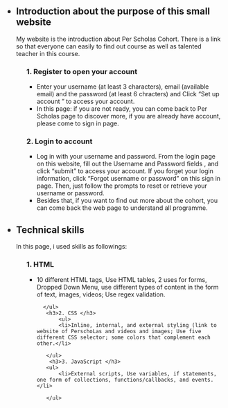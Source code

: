 <!DOCTYPE html>
<html>

<body>
	<main>
	<ul>	
     
<h2><li> Introduction about the purpose of this small website</li></h2> 
  <p>My website is the introduction about Per Scholas Cohort. There is a link so that everyone can easily to find out course as well as talented teacher in this course. </p>
<ol>
	   <h3>1.  Register to open your account</h3>
	   <ul>
		   <li>Enter your username (at least 3 characters), email (available email) and the password (at least 6 chracters) and Click “Set up account ” to access your account. </li>
		   <li>In this page: if you are not ready, you can come back to Per Scholas page to discover more, if you are already have account, please come to sign in page. </li>   
	   </ul>
	   <h3>2. Login to account</h3>
	   <ul>
		   <li>Log in with your username and password. From the login page on this website, fill out the Username and Password fields , and click “submit” to access your account. If you forget your login information, click “Forgot username or password” on this sign in page. Then, just follow the prompts to reset or retrieve your username or password.</li> 
		   <li>Besides that, if you want to find out more about the cohort, you can come back the web page to understand all programme.</li>
	   </ul>
</ol>
 <h2><li> Technical skills </li></h2>
  <p> In this page, i used skills as followings:  </p>		
       <ol>
	   <h3>1.  HTML </h3>
	  <ul>
		   <li>10 different HTML tags, Use HTML tables, 2 uses for forms, Dropped Down Menu, use different types of content in the form of text, images, videos; Use regex validation. </li>
		  
	  </ul>
	   <h3>2. CSS </h3>  
    	   <ul>
		   <li>Inline, internal, and external styling (link to website of PerschoLas and videos and images; Use five different CSS selector; some colors that complement each other.</li> 
		  
	   </ul>
	    <h3>3. JavaScript </h3>
	   <ul>
		   <li>External scripts, Use variables, if statements, one form of collections, functions/callbacks, and events.</li> 
		  
	   </ul>
  </ol>
 
	 


   
   </ul>
	
 
 </main>	
  

</body>

</html>
